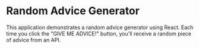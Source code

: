 # Random Advice Generator

This application demonstrates a random advice generator using React. Each time you click the "GIVE ME ADVICE!" button, you'll receive a random piece of advice from an API.
